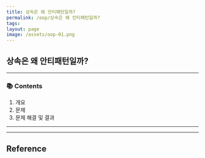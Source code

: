 ```yaml
---
title: 상속은 왜 안티패턴일까?
permalink: /oop/상속은 왜 안티패턴일까?
tags: 
layout: page
image: /assets/oop-01.png
---
```

## 상속은 왜 안티패턴일까?

---

### 📚 Contents

1. 개요
2. 문제
3. 문제 해결 및 결과

---


---

## Reference
